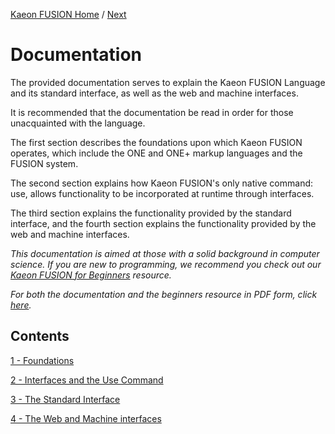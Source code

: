 [Kaeon FUSION Home](https://github.com/Gallery-of-Kaeon/Kaeon-FUSION/blob/master/README.md) /
[Next](https://github.com/Gallery-of-Kaeon/Kaeon-FUSION/tree/master/Kaeon%20FUSION/Documentation/1%20-%20Foundations/README.md)

# Documentation

The provided documentation serves to explain the Kaeon FUSION Language and its standard interface,
as well as the web and machine interfaces.

It is recommended that the documentation be read in order for those unacquainted with the language.

The first section describes the foundations upon which Kaeon FUSION operates,
which include the ONE and ONE+ markup languages and the FUSION system.

The second section explains how Kaeon FUSION's only native command:
use,
allows functionality to be incorporated at runtime through interfaces.

The third section explains the functionality provided by the standard interface,
and the fourth section explains the functionality provided by the web and machine interfaces.

_This documentation is aimed at those with a solid background in computer science. If you are new to programming, we recommend you check out our [Kaeon FUSION for Beginners](https://github.com/Gallery-of-Kaeon/Kaeon-FUSION/blob/master/Kaeon%20FUSION/Documentation/X%20-%20Kaeon%20FUSION%20for%20Beginners/README.md) resource._

_For both the documentation and the beginners resource in PDF form, click [here](https://drive.google.com/open?id=1iP7AlgjUTMNuG9_hVipEBInhyMrRZ79G)._

## Contents

[1 - Foundations](https://github.com/Gallery-of-Kaeon/Kaeon-FUSION/tree/master/Kaeon%20FUSION/Documentation/1%20-%20Foundations/README.md)

[2 - Interfaces and the Use Command](https://github.com/Gallery-of-Kaeon/Kaeon-FUSION/tree/master/Kaeon%20FUSION/Documentation/2%20-%20Interfaces%20and%20the%20Use%20Command/README.md)

[3 - The Standard Interface](https://github.com/Gallery-of-Kaeon/Kaeon-FUSION/tree/master/Kaeon%20FUSION/Documentation/3%20-%20Standard%20Interface/README.md)

[4 - The Web and Machine interfaces](https://github.com/Gallery-of-Kaeon/Kaeon-FUSION/tree/master/Kaeon%20FUSION/Documentation/4%20-%20The%20Web%20and%20Machine%20Interfaces/README.md)